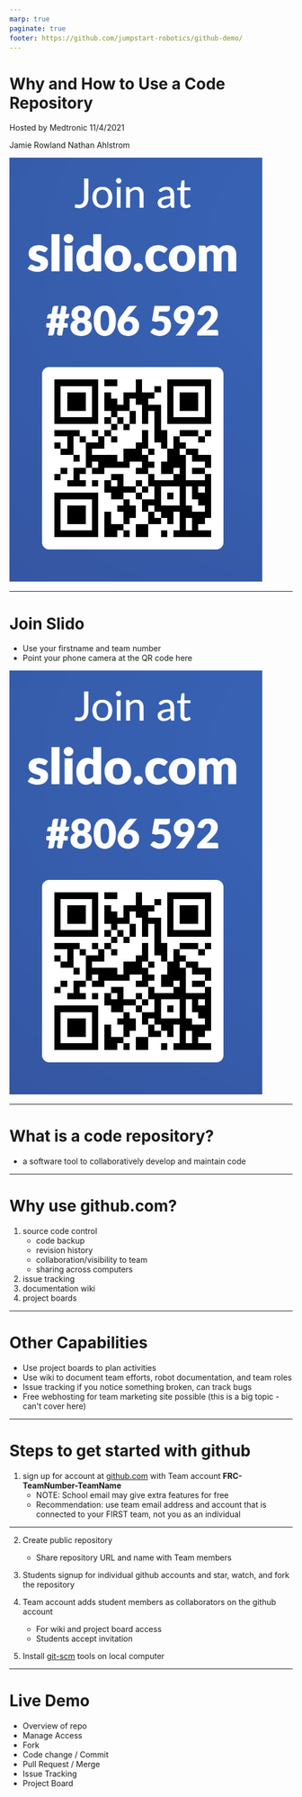 ```yaml
---
marp: true
paginate: true
footer: https://github.com/jumpstart-robotics/github-demo/
---
```


# Why and How to Use a Code Repository

Hosted by Medtronic 11/4/2021

Jamie Rowland
Nathan Ahlstrom

![bg 50% right](slido.jpg)

<!---
introduce ourselves
tell everyone to join slido
--->

---

# Join Slido
* Use your firstname and team number 
* Point your phone camera at the QR code here

![bg 50% right](slido.jpg)

<!---
paste into chat: 
https://app.sli.do/event/grdzex9l

prize at the end for the quiz winner

slido poll: does your team use a code repository?
--->

---

# What is a code repository?
* a software tool to collaboratively develop and maintain code

---

<!--- # Benefits of GitHub for FIRST Teams --->
# Why use github.com?
1) source code control
	* code backup
	* revision history
	* collaboration/visibility to team
	* sharing across computers
2) issue tracking
3) documentation wiki
4) project boards

<!---
	slido: quiz section #1
--->

---

# Other Capabilities

* Use project boards to plan activities
* Use wiki to document team efforts, robot documentation, and team roles
* Issue tracking if you notice something broken, can track bugs
* Free webhosting for team marketing site possible (this is a big topic - can't cover here)

<!---
quiz section #2
--->

---

# Steps to get started with github

1) sign up for account at [github.com](https://github.com) with Team account **FRC-TeamNumber-TeamName**
	- NOTE: School email may give extra features for free
	- Recommendation: use team email address and account that is connected to your FIRST team, not you as an individual

---

2) Create public repository
	* Share repository URL and name with Team members

3) Students signup for individual github accounts and star, watch, and fork the repository
4) Team account adds student members as collaborators on the github account
	* For wiki and project board access
	* Students accept invitation

5) Install [git-scm](https://git-scm.org/) tools on local computer

---

# Live Demo 
* Overview of repo
* Manage Access
* Fork
* Code change / Commit
* Pull Request / Merge
* Issue Tracking
* Project Board
